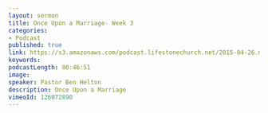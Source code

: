 ```yaml
---
layout: sermon
title: Once Upon a Marriage- Week 3
categories:
- Podcast
published: true
link: https://s3.amazonaws.com/podcast.lifestonechurch.net/2015-04-26.mp3
keywords:
podcastLength: 00:46:51
image:
speaker: Pastor Ben Helton
description: Once Upon a Marriage
vimeoId: 126072890
---
```

